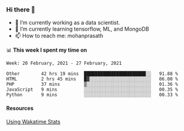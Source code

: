 ### Hi there 👋

- 🔭 I’m currently working as a data scientist.
- 🌱 I’m currently learning tensorflow, ML, and MongoDB
- 📫 How to reach me: mohanprasath

📊 **This week I spent my time on**
<!--START_SECTION:waka-->
```text
Week: 20 February, 2021 - 27 February, 2021

Other        42 hrs 19 mins  ███████████████████████░░   91.88 % 
HTML         2 hrs 45 mins   █▓░░░░░░░░░░░░░░░░░░░░░░░   06.00 % 
PHP          37 mins         ▒░░░░░░░░░░░░░░░░░░░░░░░░   01.36 % 
JavaScript   9 mins          ░░░░░░░░░░░░░░░░░░░░░░░░░   00.35 % 
Python       9 mins          ░░░░░░░░░░░░░░░░░░░░░░░░░   00.33 % 
```
<!--END_SECTION:waka-->

#### Resources
[Using Wakatime Stats](https://github.com/marketplace/actions/waka-readme)
